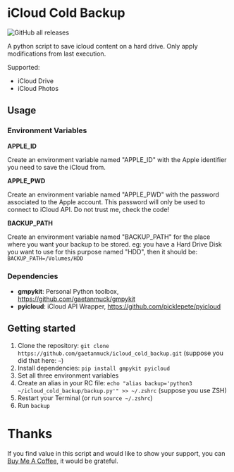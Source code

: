 # iCloud Cold Backup

![GitHub all releases](https://img.shields.io/github/downloads/gaetanmuck/icloud_cold_backup/total)

A python script to save icloud content on a hard drive.
Only apply modifications from last execution.

Supported: 
- iCloud Drive
- iCloud Photos

## Usage

### Environment Variables

**APPLE_ID**

Create an environment variable named "APPLE_ID" with the Apple identifier you need to save the iCloud from.

**APPLE_PWD**

Create an environment variable named "APPLE_PWD" with the password associated to the Apple account.
This password will only be used to connect to iCloud API. 
Do not trust me, check the code!

**BACKUP_PATH**

Create an environment variable named "BACKUP_PATH" for the place where you want your backup to be stored.
eg: you have a Hard Drive Disk you want to use for this purpose named "HDD", then it should be: `BACKUP_PATH=/Volumes/HDD`

### Dependencies

- **gmpykit**: Personal Python toolbox, https://github.com/gaetanmuck/gmpykit
- **pyicloud**: iCloud API Wrapper, https://github.com/picklepete/pyicloud

## Getting started

1. Clone the repository: `git clone https://github.com/gaetanmuck/icloud_cold_backup.git` (suppose you did that here: `~`)
2. Install dependencies: `pip install gmpykit pyicloud`
3. Set all three environment variables
4. Create an alias in your RC file: `echo "alias backup='python3 ~/icloud_cold_backup/backup.py'" >> ~/.zshrc` (suppose you use ZSH)
5. Restart your Terminal (or run `source ~/.zshrc`)
6. Run `backup`

# Thanks

If you find value in this script and would like to show your support, you can [Buy Me A Coffee](https://www.buymeacoffee.com/gaetanmuck), it would be grateful.
